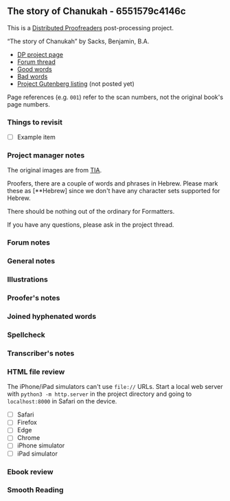 ## The story of Chanukah - 6551579c4146c ##

This is a [Distributed Proofreaders](http://www.pgdp.net/) post-processing project.

“The story of Chanukah” by Sacks, Benjamin, B.A.

* [DP project page](http://www.pgdp.net/c/project.php?id=projectID6551579c4146c)
* [Forum thread]()
* [Good words](good_words.txt)
* [Bad words](bad_words.txt)
* [Project Gutenberg listing]() (not posted yet)

Page references (e.g. `001`) refer to the scan numbers, not the original book's page numbers.

### Things to revisit ###

* [ ] Example item

### Project manager notes ###

The original images are from [TIA](https://archive.org/details/StoryOfChanukah/page/n1/mode/2up).

Proofers, there are a couple of words and phrases in Hebrew. Please mark these as [**Hebrew] since we don't have any character sets supported for Hebrew.

There should be nothing out of the ordinary for Formatters.

If you have any questions, please ask in the project thread.

### Forum notes ###

### General notes ###

### Illustrations ###

### Proofer's notes ###

### Joined hyphenated words ###

### Spellcheck ###

### Transcriber's notes ###

### HTML file review ###
The iPhone/iPad simulators can't use `file://` URLs. Start a local web server with `python3 -m http.server` in the project directory and going to `localhost:8000` in Safari on the device. 

* [ ] Safari
* [ ] Firefox
* [ ] Edge
* [ ] Chrome
* [ ] iPhone simulator
* [ ] iPad simulator

### Ebook review ###

### Smooth Reading ###
